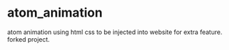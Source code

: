 # atom_animation
atom animation using html css to be injected into website for extra feature. forked project.
